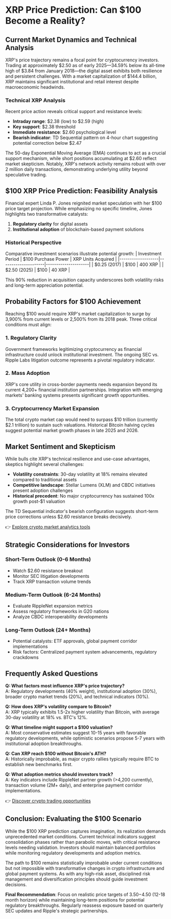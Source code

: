 # XRP Price Prediction: Can $100 Become a Reality?

## Current Market Dynamics and Technical Analysis

XRP's price trajectory remains a focal point for cryptocurrency investors. Trading at approximately $2.50 as of early 2025—34.59% below its all-time high of $3.84 from January 2018—the digital asset exhibits both resilience and persistent challenges. With a market capitalization of $144.4 billion, XRP maintains significant institutional and retail interest despite macroeconomic headwinds.

### Technical XRP Analysis

Recent price action reveals critical support and resistance levels:
- **Intraday range**: $2.38 (low) to $2.59 (high)
- **Key support**: $2.38 threshold
- **Immediate resistance**: $2.60 psychological level
- **Bearish indicator**: TD Sequential pattern on 4-hour chart suggesting potential correction below $2.47

The 50-day Exponential Moving Average (EMA) continues to act as a crucial support mechanism, while short positions accumulating at $2.60 reflect market skepticism. Notably, XRP's network activity remains robust with over 2 million daily transactions, demonstrating underlying utility beyond speculative trading.

## $100 XRP Price Prediction: Feasibility Analysis

Financial expert Linda P. Jones reignited market speculation with her $100 price target projection. While emphasizing no specific timeline, Jones highlights two transformative catalysts:
1. **Regulatory clarity** for digital assets
2. **Institutional adoption** of blockchain-based payment solutions

### Historical Perspective

Comparative investment scenarios illustrate potential growth:
| Investment Period | $100 Purchase Power | XRP Units Acquired |
|-------------------|---------------------|---------------------|
| $0.25 (2017)      | $100                | 400 XRP               |
| $2.50 (2025)      | $100                | 40 XRP                |

This 90% reduction in acquisition capacity underscores both volatility risks and long-term appreciation potential.

## Probability Factors for $100 Achievement

Reaching $100 would require XRP's market capitalization to surge by 3,900% from current levels or 2,500% from its 2018 peak. Three critical conditions must align:

### 1. Regulatory Clarity

Government frameworks legitimizing cryptocurrency as financial infrastructure could unlock institutional investment. The ongoing SEC vs. Ripple Labs litigation outcome represents a pivotal regulatory indicator.

### 2. Mass Adoption

XRP's core utility in cross-border payments needs expansion beyond its current 4,200+ financial institution partnerships. Integration with emerging markets' banking systems presents significant growth opportunities.

### 3. Cryptocurrency Market Expansion

The total crypto market cap would need to surpass $10 trillion (currently $2.1 trillion) to sustain such valuations. Historical Bitcoin halving cycles suggest potential market growth phases in late 2025 and 2026.

## Market Sentiment and Skepticism

While bulls cite XRP's technical resilience and use-case advantages, skeptics highlight several challenges:
- **Volatility constraints**: 30-day volatility at 18% remains elevated compared to traditional assets
- **Competitive landscape**: Stellar Lumens (XLM) and CBDC initiatives present adoption challenges
- **Historical precedent**: No major cryptocurrency has sustained 100x growth post-$1 valuation

The TD Sequential indicator's bearish configuration suggests short-term price corrections unless $2.60 resistance breaks decisively.

👉 [Explore crypto market analytics tools](https://bit.ly/okx-bonus)

## Strategic Considerations for Investors

### Short-Term Outlook (0-6 Months)
- Watch $2.60 resistance breakout
- Monitor SEC litigation developments
- Track XRP transaction volume trends

### Medium-Term Outlook (6-24 Months)
- Evaluate RippleNet expansion metrics
- Assess regulatory frameworks in G20 nations
- Analyze CBDC interoperability developments

### Long-Term Outlook (24+ Months)
- Potential catalysts: ETF approvals, global payment corridor implementations
- Risk factors: Centralized payment system advancements, regulatory crackdowns

## Frequently Asked Questions

**Q: What factors most influence XRP's price trajectory?**  
A: Regulatory developments (40% weight), institutional adoption (30%), broader crypto market trends (20%), and technical indicators (10%).

**Q: How does XRP's volatility compare to Bitcoin?**  
A: XRP typically exhibits 1.5-2x higher volatility than Bitcoin, with average 30-day volatility at 18% vs. BTC's 12%.

**Q: What timeline might support a $100 valuation?**  
A: Most conservative estimates suggest 10-15 years with favorable regulatory developments, while optimistic scenarios propose 5-7 years with institutional adoption breakthroughs.

**Q: Can XRP reach $100 without Bitcoin's ATH?**  
A: Historically improbable, as major crypto rallies typically require BTC to establish new benchmarks first.

**Q: What adoption metrics should investors track?**  
A: Key indicators include RippleNet partner growth (>4,200 currently), transaction volume (2M+ daily), and enterprise payment corridor implementations.

👉 [Discover crypto trading opportunities](https://bit.ly/okx-bonus)

## Conclusion: Evaluating the $100 Scenario

While the $100 XRP prediction captures imagination, its realization demands unprecedented market conditions. Current technical indicators suggest consolidation phases rather than parabolic moves, with critical resistance levels needing validation. Investors should maintain balanced portfolios while monitoring regulatory developments and adoption metrics.

The path to $100 remains statistically improbable under current conditions but not impossible with transformative changes in crypto infrastructure and global payment systems. As with any high-risk asset, disciplined risk management and diversification principles should guide investment decisions.

**Final Recommendation**: Focus on realistic price targets of $3.50-$4.50 (12-18 month horizon) while maintaining long-term positions for potential regulatory breakthroughs. Regularly reassess exposure based on quarterly SEC updates and Ripple's strategic partnerships.